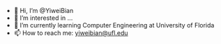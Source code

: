 - 👋 Hi, I’m @YiweiBian
- 👀 I’m interested in ...
- 🌱 I’m currently learning Computer Engineering at University of Florida
- 📫 How to reach me: yiweibian@ufl.edu

<!---
YiweiBian/YiweiBian is a ✨ special ✨ repository because its `README.md` (this file) appears on your GitHub profile.
You can click the Preview link to take a look at your changes.
--->
